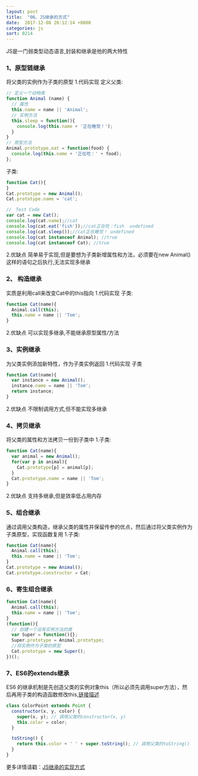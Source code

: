 ```yaml
---
layout: post
title:  "06、JS继承的方式"
date:  2017-12-08 20:12:14 +0800
categories: js
sort: 0214
---
```


JS是一门弱类型动态语言,封装和继承是他的两大特性

### 1、原型链继承

将父类的实例作为子类的原型
1.代码实现
定义父类:

```js
// 定义一个动物类
function Animal (name) {
  // 属性
  this.name = name || 'Animal';
  // 实例方法
  this.sleep = function(){
    console.log(this.name + '正在睡觉！');
  }
}
// 原型方法
Animal.prototype.eat = function(food) {
  console.log(this.name + '正在吃：' + food);
};
```

子类:

```js
function Cat(){ 
}
Cat.prototype = new Animal();
Cat.prototype.name = 'cat';

//　Test Code
var cat = new Cat();
console.log(cat.name);//cat
console.log(cat.eat('fish'));//cat正在吃：fish  undefined
console.log(cat.sleep());//cat正在睡觉！ undefined
console.log(cat instanceof Animal); //true 
console.log(cat instanceof Cat); //true
```

2.优缺点
简单易于实现,但是要想为子类新增属性和方法，必须要在new Animal()这样的语句之后执行,无法实现多继承

### 2、 构造继承

实质是利用call来改变Cat中的this指向
1.代码实现
子类:

```js
function Cat(name){
  Animal.call(this);
  this.name = name || 'Tom';
}
```

2.优缺点
可以实现多继承,不能继承原型属性/方法

### 3、实例继承

为父类实例添加新特性，作为子类实例返回
1.代码实现
子类

```js
function Cat(name){
  var instance = new Animal();
  instance.name = name || 'Tom';
  return instance;
}
```

2.优缺点
不限制调用方式,但不能实现多继承

### 4、拷贝继承

将父类的属性和方法拷贝一份到子类中
1.子类:

```js
function Cat(name){
  var animal = new Animal();
  for(var p in animal){
    Cat.prototype[p] = animal[p];
  }
  Cat.prototype.name = name || 'Tom';
}
```

2.优缺点
支持多继承,但是效率低占用内存

### 5、组合继承

通过调用父类构造，继承父类的属性并保留传参的优点，然后通过将父类实例作为子类原型，实现函数复用
1.子类:

```js
function Cat(name){
  Animal.call(this);
  this.name = name || 'Tom';
}
Cat.prototype = new Animal();
Cat.prototype.constructor = Cat;
```

### 6、寄生组合继承

```js
function Cat(name){
  Animal.call(this);
  this.name = name || 'Tom';
}
(function(){
  // 创建一个没有实例方法的类
  var Super = function(){};
  Super.prototype = Animal.prototype;
  //将实例作为子类的原型
  Cat.prototype = new Super();
})();
```

### 7、ES6的extends继承

ES6 的继承机制是先创造父类的实例对象this（所以必须先调用super方法），然后再用子类的构造函数修改this,[链接描述](http://es6.ruanyifeng.com/#docs/class-extends)

```js
class ColorPoint extends Point {
  constructor(x, y, color) {
    super(x, y); // 调用父类的constructor(x, y)
    this.color = color;
  }

  toString() {
    return this.color + ' ' + super.toString(); // 调用父类的toString()
  }
}   
```

更多详情请戳：[JS继承的实现方式](https://www.cnblogs.com/humin/p/4556820.html#undefined)